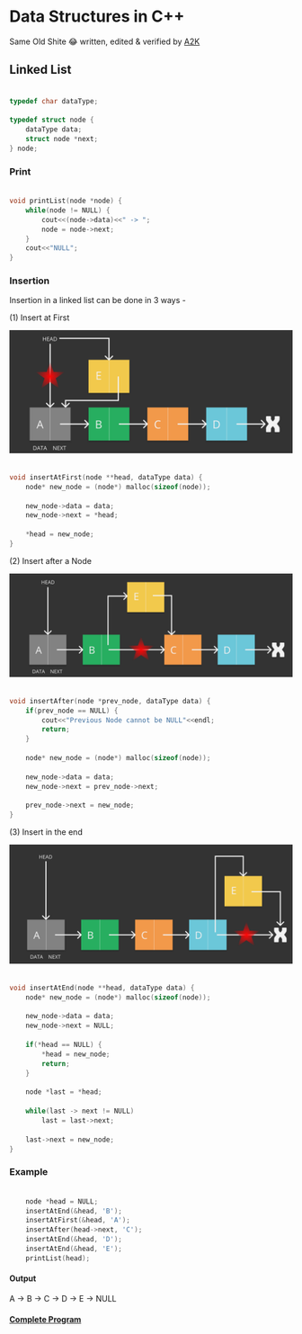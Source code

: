 # Data Structures in C++

Same Old Shite :joy: written, edited & verified by [A2K](https://github.com/deadcoder0904)

## Linked List

```cpp

typedef char dataType;

typedef struct node {
	dataType data;
	struct node *next;
} node;

```

### Print

```cpp

void printList(node *node) {
	while(node != NULL) {
		cout<<(node->data)<<" -> ";
		node = node->next;
	}
	cout<<"NULL";
}

```

### Insertion

Insertion in a linked list can be done in 3 ways - 

<p class="warning">(1) Insert at First</p>

![linked-list-insertion-1](assets/img/linked-list-insertion-1.png)

```cpp

void insertAtFirst(node **head, dataType data) {
	node* new_node = (node*) malloc(sizeof(node));
	
	new_node->data = data;
	new_node->next = *head;
	
	*head = new_node;
}

```

<p class="tip">(2) Insert after a Node</p>

![linked-list-insertion-2](assets/img/linked-list-insertion-2.png)

```cpp

void insertAfter(node *prev_node, dataType data) {
	if(prev_node == NULL) {
		cout<<"Previous Node cannot be NULL"<<endl;
		return;
	}

	node* new_node = (node*) malloc(sizeof(node));
	
	new_node->data = data;
	new_node->next = prev_node->next;

	prev_node->next = new_node;
}

```

<p class="danger">(3) Insert in the end</p>

![linked-list-insertion-3](assets/img/linked-list-insertion-3.png)

```cpp

void insertAtEnd(node **head, dataType data) {
	node* new_node = (node*) malloc(sizeof(node));
	
	new_node->data = data;
	new_node->next = NULL;

	if(*head == NULL) {
		*head = new_node;
		return;
	}

	node *last = *head;

	while(last -> next != NULL)
		last = last->next;
	
	last->next = new_node;
}

```

### Example

```cpp

	node *head = NULL;
	insertAtEnd(&head, 'B');
	insertAtFirst(&head, 'A');
	insertAfter(head->next, 'C');
	insertAtEnd(&head, 'D');
	insertAtEnd(&head, 'E');
	printList(head);

```

#### Output

<p class="tip">A -> B -> C -> D -> E -> NULL</p>

#### [Complete Program](https://github.com/deadcoder0904/datastructures-practice/blob/master/linked-list/insert.cpp)